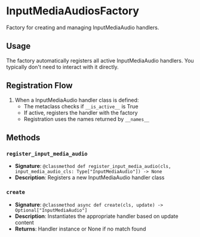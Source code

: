# InputMediaAudiosFactory

Factory for creating and managing InputMediaAudio handlers.

## Usage

The factory automatically registers all active InputMediaAudio handlers. 
You typically don't need to interact with it directly.

## Registration Flow

1. When a InputMediaAudio handler class is defined:
   - The metaclass checks if `__is_active__` is True
   - If active, registers the handler with the factory
   - Registration uses the names returned by `__names__`

## Methods

### `register_input_media_audio`
- **Signature**: `@classmethod def register_input_media_audio(cls, input_media_audio_cls: Type["InputMediaAudio"]) -> None`
- **Description**: Registers a new InputMediaAudio handler class

### `create`
- **Signature**: `@classmethod async def create(cls, update) -> Optional["InputMediaAudio"]`
- **Description**: Instantiates the appropriate handler based on update content
- **Returns**: Handler instance or None if no match found
